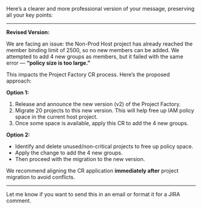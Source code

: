 Here’s a clearer and more professional version of your message, preserving all your key points:

---

**Revised Version:**

We are facing an issue: the Non-Prod Host project has already reached the member binding limit of 2500, so no new members can be added. We attempted to add 4 new groups as members, but it failed with the same error — **“policy size is too large.”**

This impacts the Project Factory CR process. Here’s the proposed approach:

**Option 1:**

1. Release and announce the new version (v2) of the Project Factory.
2. Migrate 20 projects to this new version. This will help free up IAM policy space in the current host project.
3. Once some space is available, apply this CR to add the 4 new groups.

**Option 2:**

* Identify and delete unused/non-critical projects to free up policy space.
* Apply the change to add the 4 new groups.
* Then proceed with the migration to the new version.

We recommend aligning the CR application **immediately after** project migration to avoid conflicts.

---

Let me know if you want to send this in an email or format it for a JIRA comment.
